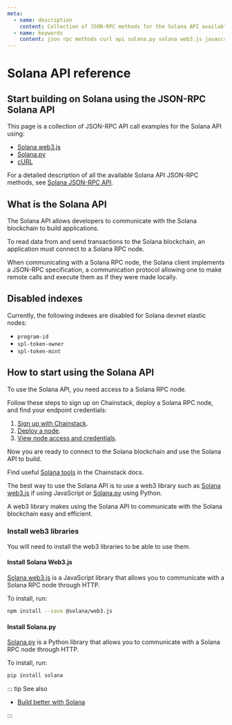 ```yaml
---
meta:
  - name: description
    content: Collection of JSON-RPC methods for the Solana API available with examples in Solana web3.js, Solana.py, and cURL.
  - name: keywords
    content: json rpc methods curl api solana.py solana web3.js javascript python solana
---
```


# Solana API reference

## Start building on Solana using the JSON-RPC Solana API

This page is a collection of JSON-RPC API call examples for the Solana API using:

* [Solana web3.js](https://solana-labs.github.io/solana-web3.js/)
* [Solana.py](https://michaelhly.github.io/solana-py/)
* [cURL](https://curl.se/)

For a detailed description of all the available Solana API JSON-RPC methods, see [Solana JSON-RPC API](https://docs.solana.com/developing/clients/jsonrpc-api).

## What is the Solana API

The Solana API allows developers to communicate with the Solana blockchain to build applications.

To read data from and send transactions to the Solana blockchain, an application must connect to a Solana RPC node.

When communicating with a Solana RPC node, the Solana client implements a JSON-RPC specification, a communication protocol allowing one to make remote calls and execute them as if they were made locally.

## Disabled indexes

Currently, the following indexes are disabled for Solana devnet elastic nodes:

* `program-id`
* `spl-token-owner`
* `spl-token-mint`

## How to start using the Solana API

To use the Solana API, you need access to a Solana RPC node.

Follow these steps to sign up on Chainstack, deploy a Solana RPC node, and find your endpoint credentials:

1. <a href="https://console.chainstack.com/user/account/create" target="_blank">Sign up with Chainstack</a>.
1. [Deploy a node](/platform/join-a-public-network#join-a-solana-network).
1. [View node access and credentials](/platform/view-node-access-and-credentials).

Now you are ready to connect to the Solana blockchain and use the Solana API to build.

Find useful [Solana tools](/operations/solana/tools) in the Chainstack docs.

The best way to use the Solana API is to use a web3 library such as [Solana web3.js](https://solana-labs.github.io/solana-web3.js/) if using JavaScript or [Solana.py](https://michaelhly.github.io/solana-py/) using Python.

A web3 library makes using the Solana API to communicate with the Solana blockchain easy and efficient.

### Install web3 libraries

You will need to install the web3 libraries to be able to use them.

#### Install Solana Web3.js

[Solana web3.js](https://solana-labs.github.io/solana-web3.js/) is a JavaScript library that allows you to communicate with a Solana RPC node through HTTP.

To install, run:

```sh
npm install --save @solana/web3.js
```

#### Install Solana.py

[Solana.py](https://michaelhly.github.io/solana-py/) is a Python library that allows you to communicate with a Solana RPC node through HTTP.

To install, run:

```sh
pip install solana
```

::: tip See also

* <a href="https://chainstack.com/build-better-with-solana/" target="_blank">Build better with Solana</a>

:::

